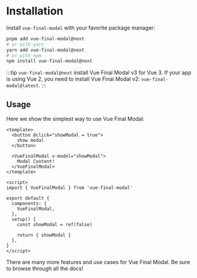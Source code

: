 # Installation

Install `vue-final-modal` with your favorite package manager:

```bash
pnpm add vue-final-modal@next
# or with yarn
yarn add vue-final-modal@next
# or with npm
npm install vue-final-modal@next
```

:::tip
`vue-final-modal@next` install Vue Final Modal v3 for Vue 3. If your app is using Vue 2, you need to install Vue Final Modal v2: `vue-final-modal@latest`.
:::

## Usage

Here we show the simplest way to use Vue Final Modal:

```vue
<template>
  <button @click="showModal = true">
    show modal
  </button>

  <VueFinalModal v-model="showModal">
    Modal Content!
  </VueFinalModal>
</template>

<script>
import { VueFinalModal } from 'vue-final-modal'

export default {
  components: {
    VueFinalModal,
  },
  setup() {
    const showModal = ref(false)
    
    return { showModal }
  },
}
</script>
```

There are many more features and use cases for Vue Final Modal. Be sure to browse through all the docs!

